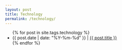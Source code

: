 ```yaml
---
layout: post
title: Technology
permalink: /technology/
---
```

<ul>
  {% for post in site.tags.technology %}
    <li>{{ post.date | date: "%Y-%m-%d" }} | <a href="{{ post.url }}">{{ post.title }}</a></li>
  {% endfor %}
</ul>
